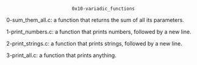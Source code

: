 							0x10-variadic_functions

0-sum_them_all.c: a function that returns the sum of all its parameters.

1-print_numbers.c: a function that prints numbers, followed by a new line.

2-print_strings.c: a function that prints strings, followed by a new line.

3-print_all.c: a function that prints anything.
